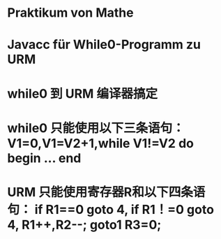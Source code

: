 # Praktikum von Mathe 
# Javacc für While0-Programm zu URM

# while0 到 URM 编译器搞定
# while0 只能使用以下三条语句：V1=0,V1=V2+1,while V1!=V2 do begin ... end 
# URM  只能使用寄存器R和以下四条语句： if R1==0 goto 4, if R1！=0 goto 4, R1++,R2--; goto1 R3=0;

